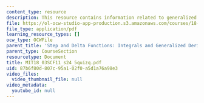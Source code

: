 ```yaml
---
content_type: resource
description: This resource contains information related to generalized derivatives.
file: https://ol-ocw-studio-app-production.s3.amazonaws.com/courses/18-03sc-differential-equations-fall-2011/87b6f80d807c95a102f0a5d1a76a98e3_MIT18_03SCF11_s24_5quizq.pdf
file_type: application/pdf
learning_resource_types: []
ocw_type: OCWFile
parent_title: 'Step and Delta Functions: Integrals and Generalized Derivatives'
parent_type: CourseSection
resourcetype: Document
title: MIT18_03SCF11_s24_5quizq.pdf
uid: 87b6f80d-807c-95a1-02f0-a5d1a76a98e3
video_files:
  video_thumbnail_file: null
video_metadata:
  youtube_id: null
---
```

